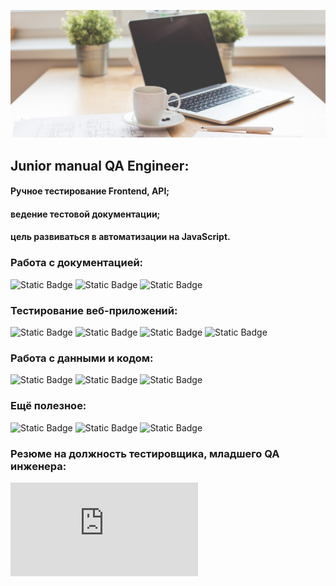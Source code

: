 [![Header](https://github.com/HollySiren/HollySiren/blob/1a1d6a0d72efdb4a0fe971d75f2db990c4bfa347/assets/assests.png)]()

## Junior manual QA Engineer:

#### Ручное тестирование Frontend, API;
#### ведение тестовой документации;
#### цель развиваться в автоматизации на JavaScript.





### Работа с документацией:
![Static Badge](https://img.shields.io/badge/-Jira-blue)
![Static Badge](https://img.shields.io/badge/-TestRail-palegreen)
![Static Badge](https://img.shields.io/badge/-Qase-navy)

### Тестирование веб-приложений:
![Static Badge](https://img.shields.io/badge/-Postman-orange)
![Static Badge](https://img.shields.io/badge/-Swagger-lime)
![Static Badge](https://img.shields.io/badge/-SoapUI-lightyellow)
![Static Badge](https://img.shields.io/badge/-DevTools-steelblue)

### Работа с данными и кодом:
![Static Badge](https://img.shields.io/badge/-MySQL-gold)
![Static Badge](https://img.shields.io/badge/-JavaScript-yellow)
![Static Badge](https://img.shields.io/badge/-HTML/CSS-orangered)

### Ещё полезное:
![Static Badge](https://img.shields.io/badge/-SCRUM-turquoise)
![Static Badge](https://img.shields.io/badge/-GitHub-silver)
![Static Badge](https://img.shields.io/badge/-ShareX-springgreen)

### Резюме на должность тестировщика, младшего QA инженера:

[![Body](https://github.com/HollySiren/HollySiren/blob/main/QA-Сиренко-Ольга.pdf)]()




